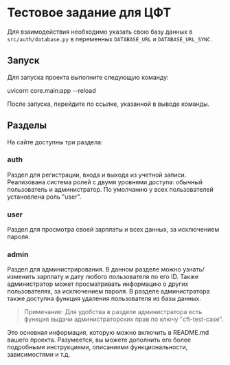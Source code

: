 # Тестовое задание для ЦФТ

Для взаимодействия необходимо указать свою базу данных в `src/auth/database.py` в переменных `DATABASE_URL` и `DATABASE_URL_SYNC`.

## Запуск

Для запуска проекта выполните следующую команду:

uvicorn core.main:app --reload

После запуска, перейдите по ссылке, указанной в выводе команды.

## Разделы

На сайте доступны три раздела:

### auth

Раздел для регистрации, входа и выхода из учетной записи. Реализована система ролей с двумя уровнями доступа: обычный пользователь и администратор. По умолчанию у всех пользователей установлена роль "user".

### user

Раздел для просмотра своей зарплаты и всех данных, за исключением пароля.

### admin

Раздел для администрирования. В данном разделе можно узнать/изменить зарплату и дату любого пользователя по его ID. Также администратор может просматривать информацию о других пользователях, за исключением пароля. В разделе администратора также доступна функция удаления пользователя из базы данных.

> Примечание: Для удобства в разделе администратора есть функция выдачи администраторских прав по ключу "cft-test-case".


Это основная информация, которую можно включить в README.md вашего проекта. Разумеется, вы можете дополнить его более подробными инструкциями, описаниями функциональности, зависимостями и т.д.
